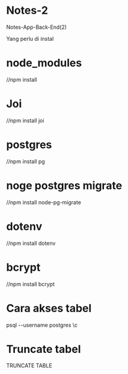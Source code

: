 # Notes-2
Notes-App-Back-End(2)

Yang perlu di instal

# node_modules
//npm install 

# Joi
//npm install joi

# postgres
//npm install pg

# noge postgres migrate
//npm install node-pg-migrate

# dotenv
//npm install dotenv

# bcrypt
//npm install bcrypt

# Cara akses tabel
psql --username postgres
\c <nama tabel>
  
# Truncate tabel
TRUNCATE TABLE <nama tabel>

